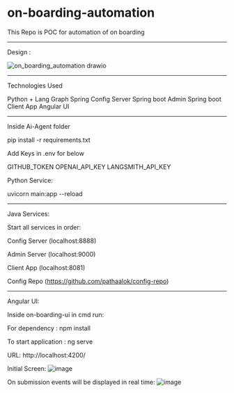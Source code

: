 # on-boarding-automation

This Repo is POC for automation of on boarding

---------------------------------------------------
Design :

![on_boarding_automation drawio](https://github.com/user-attachments/assets/2d66f967-c4c8-448f-a747-f6fe33a1839f)

----------------------------------------------------

Technologies Used

Python + Lang Graph
Spring Config Server
Spring boot Admin
Spring boot Client App
Angular UI

----------------------------------------------------
Inside Ai-Agent folder

pip install -r requirements.txt

Add Keys in .env for below

GITHUB_TOKEN
OPENAI_API_KEY
LANGSMITH_API_KEY

Python Service:

uvicorn main:app --reload

----------------------------------------------------
Java Services:

Start all services in order: 

Config Server (localhost:8888)

Admin Server (localhost:9000)

Client App (localhost:8081)

Config Repo (https://github.com/pathaalok/config-repo)

----------------------------------------------------
Angular UI:

Inside on-boarding-ui in cmd run:

For dependency : npm install

To start application : ng serve

URL: http://localhost:4200/

Initial Screen:
![image](https://github.com/user-attachments/assets/77845eb9-962c-4f45-861b-f46fa4a1f3fd)


On submission events will be displayed in real time:
![image](https://github.com/user-attachments/assets/0d0c5068-a4b3-4f10-ab12-2457fa33ca4e)



